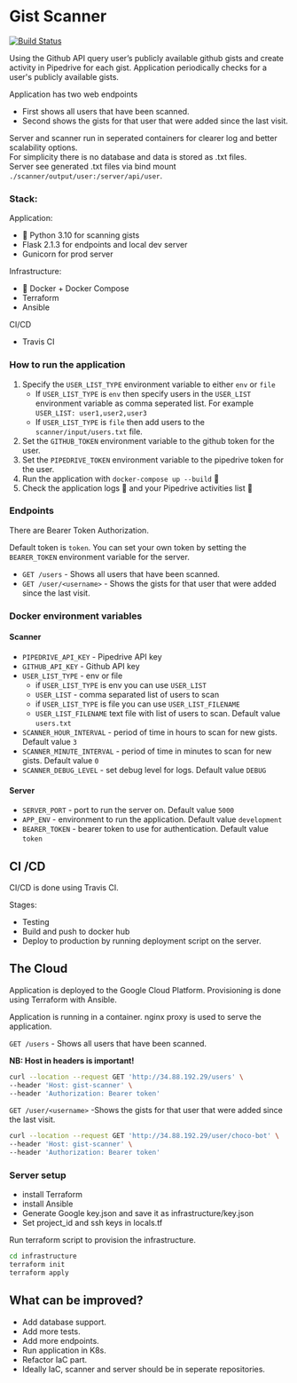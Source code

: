 # Gist Scanner
[![Build Status](https://app.travis-ci.com/zicdamasta/gist_scanner.svg?token=1U5QxytYfua1YWiB3p5J&branch=main)](https://app.travis-ci.com/zicdamasta/gist_scanner)

Using the Github API query user’s publicly available github gists and
create activity in Pipedrive for each gist. Application periodically
checks for a user's publicly available gists. 

Application has two web endpoints
* First shows all users that have been scanned.
* Second shows the gists for that user that were added since the last visit.

Server and scanner run in seperated containers for clearer log and better scalability options.<br>
For simplicity there is no database and data is stored as .txt files. <br>
Server see generated .txt files via bind mount `./scanner/output/user:/server/api/user`.

### Stack:
Application:
 * 🐍 Python 3.10 for scanning gists
 * Flask 2.1.3 for endpoints and local dev server
 * Gunicorn for prod server
 
Infrastructure:
 * 🐳  Docker + Docker Compose
 * Terraform
 * Ansible

CI/CD
 * Travis CI


### How to run the application
1. Specify the `USER_LIST_TYPE` environment variable to either `env` or `file`
   - If `USER_LIST_TYPE` is `env` then specify users in the `USER_LIST` environment variable as comma seperated list. For example `USER_LIST: user1,user2,user3`
   - If `USER_LIST_TYPE` is `file` then add users to the `scanner/input/users.txt` file.
2. Set the `GITHUB_TOKEN` environment variable to the github token for the user.
3. Set the `PIPEDRIVE_TOKEN` environment variable to the pipedrive token for the user.
4. Run the application with `docker-compose up --build` 🚀
5. Check the application logs 📜 and your Pipedrive activities list 📝

### Endpoints

There are Bearer Token Authorization.

Default token is `token`. You can set your own token by setting the `BEARER_TOKEN` environment variable for the server.
* `GET /users` - Shows all users that have been scanned.
* `GET /user/<username>` - Shows the gists for that user that were added since the last visit.



### Docker environment variables
#### Scanner
* `PIPEDRIVE_API_KEY` - Pipedrive API key
* `GITHUB_API_KEY` - Github API key
* `USER_LIST_TYPE` - env or file
  * if `USER_LIST_TYPE` is env you can use `USER_LIST`
  * `USER_LIST` - comma separated list of users to scan
  * if `USER_LIST_TYPE` is file you can use `USER_LIST_FILENAME`
  * `USER_LIST_FILENAME` text file with list of users to scan. Default value `users.txt`
* `SCANNER_HOUR_INTERVAL` - period of time in hours to scan for new gists. Default value `3`
* `SCANNER_MINUTE_INTERVAL` - period of time in minutes to scan for new gists. Default value `0`
* `SCANNER_DEBUG_LEVEL` - set debug level for logs. Default value `DEBUG`

#### Server
* `SERVER_PORT` - port to run the server on. Default value `5000`
* `APP_ENV` - environment to run the application. Default value `development`
* `BEARER_TOKEN` - bearer token to use for authentication. Default value `token`

## CI /CD
CI/CD is done using Travis CI.

Stages:
* Testing
* Build and push to docker hub
* Deploy to production by running deployment script on the server.


## The Cloud

Application is deployed to the Google Cloud Platform.
Provisioning is done using Terraform with Ansible.

Application is running in a container.
nginx proxy is used to serve the application.

`GET /users` - Shows all users that have been scanned.

**NB: Host in headers is important!**
```bash
curl --location --request GET 'http://34.88.192.29/users' \
--header 'Host: gist-scanner' \
--header 'Authorization: Bearer token'
```

`GET /user/<username>` -Shows the gists for that user that were added since the last visit.
```bash
curl --location --request GET 'http://34.88.192.29/user/choco-bot' \
--header 'Host: gist-scanner' \
--header 'Authorization: Bearer token'
```

### Server setup
* install Terraform
* install Ansible
* Generate Google key.json and save it as infrastructure/key.json
* Set project_id and ssh keys in locals.tf

Run terraform script to provision the infrastructure.
```bash
cd infrastructure
terraform init
terraform apply
```

## What can be improved?
* Add database support.
* Add more tests.
* Add more endpoints.
* Run application in K8s.
* Refactor IaC part.
* Ideally IaC, scanner and server should be in seperate repositories.


